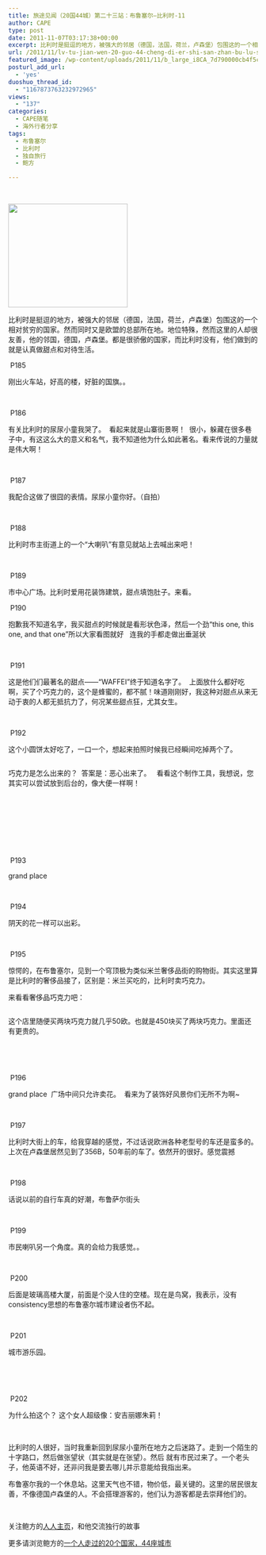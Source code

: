 ```yaml
---
title: 旅途见闻（20国44城）第二十三站：布鲁塞尔—比利时-11
author: CAPE
type: post
date: 2011-11-07T03:17:38+00:00
excerpt: 比利时是挺逗的地方，被强大的邻居（德国，法国，荷兰，卢森堡）包围这的一个相对贫穷的国家。然而同时又是欧盟的总部所在地。地位特殊，然而这里的人却很友善，他的邻国，德国，卢森堡。都是很骄傲的国家，而比利时没有，他们做到的就是认真做甜点和对待生活。
url: /2011/11/lv-tu-jian-wen-20-guo-44-cheng-di-er-shi-san-zhan-bu-lu-sai-er-bi-li-shi-11/
featured_image: /wp-content/uploads/2011/11/b_large_i8CA_7d790000cb4f5c3f.jpg
posturl_add_url:
  - 'yes'
duoshuo_thread_id:
  - "1167873763232972965"
views:
  - "137"
categories:
  - CAPE随笔
  - 海外行者分享
tags:
  - 布鲁塞尔
  - 比利时
  - 独自旅行
  - 鲍方

---
```

&nbsp;

**<img src="http://t3.gstatic.com/images?q=tbn:ANd9GcStX9RArVJfhe8Dw-ThSG8-0HfobEETlo3peLGlBhPQFezMzSHO" alt="" width="241" height="209" border="0" />**

比利时是挺逗的地方，被强大的邻居（德国，法国，荷兰，卢森堡）包围这的一个相对贫穷的国家。然而同时又是欧盟的总部所在地。地位特殊，然而这里的人却很友善，他的邻国，德国，卢森堡。都是很骄傲的国家，而比利时没有，他们做到的就是认真做甜点和对待生活。

<img src="http://fmn.rrfmn.com/fmn048/20110909/2225/b_large_W9zk_066e0000a49d5c6f.jpg" alt="" border="0" /> P185

刚出火车站，好高的楼，好脏的国旗。。

&nbsp;

<img src="http://fmn.rrimg.com/fmn051/20110909/2225/b_large_Ncjx_28e00000c4c45c42.jpg" alt="" border="0" /> P186

有关比利时的尿尿小童我哭了。  看起来就是山寨街景啊！  很小，躲藏在很多巷子中，有这这么大的意义和名气，我不知道他为什么如此著名。看来传说的力量就是伟大啊！

&nbsp;

<img src="http://fmn.xnpic.com/fmn050/20110909/2225/b_large_tMWd_15600000c54e5c44.jpg" alt="" border="0" /> P187

我配合这做了很囧的表情。尿尿小童你好。（自拍）

&nbsp;

<img src="http://fmn.rrfmn.com/fmn048/20110909/2225/b_large_NbTX_5c9f0000a47c5c70.jpg" alt="" border="0" /> P188

比利时市主街道上的一个“大喇叭”有意见就站上去喊出来吧！

&nbsp;

<img src="http://fmn.rrfmn.com/fmn048/20110909/2230/b_large_i8CA_7d790000cb4f5c3f.jpg" alt="" border="0" /> P189

市中心广场。比利时爱用花装饰建筑，甜点填饱肚子。来看。

<img src="http://fmn.rrimg.com/fmn052/20110909/2230/b_large_z8FD_7daf0000c95e5c3f.jpg" alt="" border="0" /> P190

抱歉我不知道名字，我买甜点的时候就是看形状色泽，然后一个劲“this one, this one, and that one”所以大家看图就好   连我的手都走做出垂涎状

&nbsp;

<img src="http://fmn.rrimg.com/fmn049/20110909/2235/b_large_XcMT_15440000c56b5c44.jpg" alt="" border="0" /> P191

这是他们们最著名的甜点——“WAFFEI”终于知道名字了。  上面放什么都好吃啊，买了个巧克力的，这个是蜂蜜的，都不腻！味道刚刚好，我这种对甜点从来无动于衷的人都无抵抗力了，何况某些甜点狂，尤其女生。

&nbsp;

<img src="http://fmn.rrimg.com/fmn055/20110909/2235/b_large_akuF_067a0000a5c85c6f.jpg" alt="" border="0" /> P192

这个小圆饼太好吃了，一口一个，想起来拍照时候我已经瞬间吃掉两个了。

<img src="http://fmn.rrimg.com/fmn057/20110909/2320/b_large_fHiC_363e0000011f1261.jpg" alt="" border="0" /> 

巧克力是怎么出来的？  答案是：恶心出来了。   看看这个制作工具，我想说，您其实可以尝试放到后台的，像大便一样啊！

&nbsp;

&nbsp;

&nbsp;

&nbsp;

<img src="http://fmn.rrimg.com/fmn053/20110909/2235/b_large_K1yZ_72860000c7325c43.jpg" alt="" border="0" /> P193

grand place

&nbsp;

<img src="http://fmn.rrimg.com/fmn046/20110909/2240/b_large_UI1s_2aaf0000a52c5c72.jpg" alt="" border="0" /> P194

阴天的花一样可以出彩。

&nbsp;

<img src="http://fmn.rrimg.com/fmn047/20110909/2240/b_large_SRtZ_7fe80000a4fa5c71.jpg" alt="" border="0" /> P195

惊愕的，在布鲁塞尔，见到一个穹顶极为类似米兰奢侈品街的购物街。其实这里算是比利时的奢侈品接了，区别是：米兰买吃的，比利时卖巧克力。

来看看奢侈品巧克力吧：

<img src="http://fmn.rrimg.com/fmn065/20110909/2320/b_large_spgr_35d6000001131260.jpg" alt="" border="0" /> 

这个店里随便买两块巧克力就几乎50欧。也就是450块买了两块巧克力。里面还有更贵的。

&nbsp;

&nbsp;

<img src="http://fmn.rrimg.com/fmn056/20110909/2245/b_large_WiSv_7c8f000001ff1210.jpg" alt="" border="0" /> P196

grand place  广场中间只允许卖花。  看来为了装饰好风景你们无所不为啊~

&nbsp;

<img src="http://fmn.rrimg.com/fmn061/20110909/2245/b_large_Fz3o_3387000000f31212.jpg" alt="" border="0" /> P197

比利时大街上的车，给我穿越的感觉，不过话说欧洲各种老型号的车还是蛮多的。上次在卢森堡居然见到了356B，50年前的车了。依然开的很好。感觉震撼

&nbsp;

<img src="http://fmn.rrimg.com/fmn062/20110909/2250/b_large_QOQV_36400000005b1264.jpg" alt="" border="0" /> P198

话说以前的自行车真的好潮，布鲁萨尔街头

&nbsp;

<img src="http://fmn.rrimg.com/fmn065/20110909/2255/b_large_MBxD_35d4000000741260.jpg" alt="" border="0" /> P199

市民喇叭另一个角度。真的会给力我感觉。。

&nbsp;

<img src="http://fmn.rrimg.com/fmn056/20110909/2255/b_large_tJXI_35d4000000741267.jpg" alt="" border="0" /> P200

后面是玻璃高楼大厦，前面是个没人住的空楼。现在是鸟窝，我表示，没有consistency思想的布鲁塞尔城市建设者伤不起。

&nbsp;

<img src="http://fmn.rrimg.com/fmn065/20110909/2300/b_large_DfUe_3482000001251211.jpg" alt="" border="0" /> P201

城市游乐园。

&nbsp;

&nbsp;

<img src="http://fmn.rrimg.com/fmn065/20110909/2320/b_large_CUwA_339f000001d81212.jpg" alt="" border="0" /> P202

为什么拍这个？ 这个女人超级像：安吉丽娜朱莉！

&nbsp;

比利时的人很好，当时我重新回到尿尿小童所在地方之后迷路了。走到一个陌生的十字路口，然后做张望状（其实就是在张望）。然后 就有市民过来了。一个老头子，他英语不好，还非问我是要去哪儿并示意能给我指出来。

布鲁塞尔我的一个休息站。这里天气也不错，物价低，最关键的。这里的居民很友善，不像德国卢森堡的人。不会搭理游客的，他们认为游客都是去崇拜他们的。

&nbsp;

关注鲍方的<a href="http://www.renren.com/baofang777" target="_blank">人人主页</a>，和他交流独行的故事

更多请浏览鲍方的[一个人走过的20个国家，44座城市][1]

 [1]: http://www.capechina.org/2011/09/a-person-traveled-20-countries-44-cities/